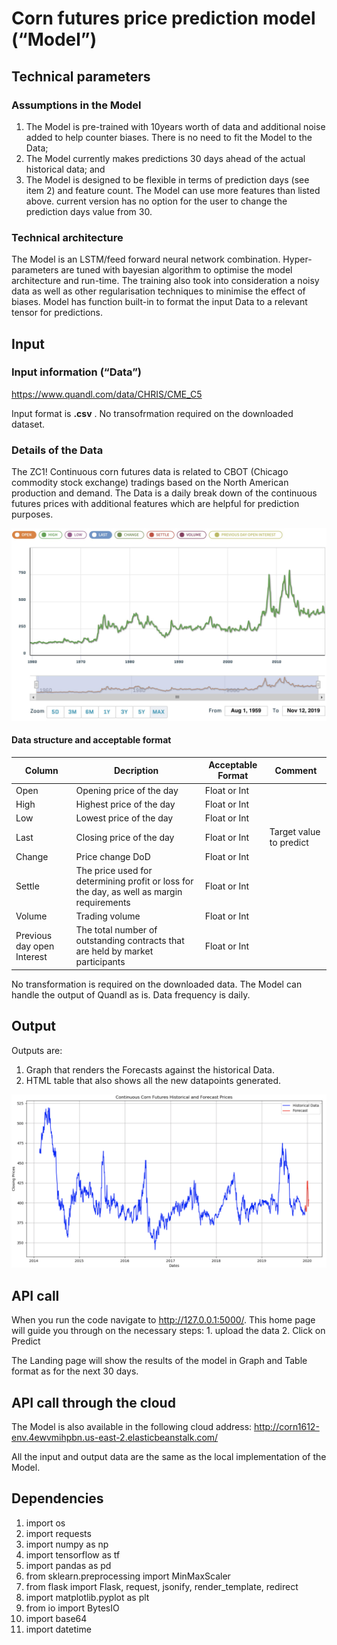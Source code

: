 # Corn futures price prediction model (“Model”)

## Technical parameters

### Assumptions in the Model
1. The Model is pre-trained with 10years worth of data and additional noise added to help counter biases. There is no need to fit the Model to the Data;
2. The Model currently makes predictions 30 days ahead of the actual historical data; and
3. The Model is designed to be flexible in terms of prediction days (see item 2) and feature count. The Model can use more features than listed above. current version has no option for the user to change the prediction days value from 30.

### Technical architecture

The Model is an LSTM/feed forward neural network combination. Hyper-parameters are tuned with bayesian algorithm to optimise the model architecture and run-time.
The training also took into consideration a noisy data as well as other regularisation techniques to minimise the effect of biases.
Model has function built-in to format the input Data to a relevant tensor for predictions.

## Input

### Input information (“Data”)

https://www.quandl.com/data/CHRIS/CME_C5

Input format is **.csv** . No transofrmation required on the downloaded dataset.

### Details of the Data

The ZC1! Continuous corn futures data is related to CBOT (Chicago commodity stock exchange) tradings based on the North American production and demand.
The Data is a daily break down of the continuous futures prices with additional features which are helpful for prediction purposes.

![Price](pictures/Corn.jpg)


#### Data structure and acceptable format

|  Column    |     Decription            |         Acceptable Format  |    Comment|
|------------|---------------------------|----------------------------|-----------|
|Open        |    Opening price of the day |       Float or Int       |  
|High        |    Highest price of the day |       Float or Int       |
|Low         |    Lowest price of the day  |       Float or Int       |
|Last        |    Closing price of the day |       Float or Int       |     Target value to predict
|Change      |    Price change DoD         |       Float or Int       |
|Settle      |    The price used for determining profit or loss for the day, as well as margin requirements         |       Float or Int       |
|Volume      |    Trading volume   |       Float or Int       |
|Previous day open Interest      |    The total number of outstanding contracts that are held by market participants   |       Float or Int       |

No transformation is required on the downloaded data. The Model can handle the output of Quandl as is.
Data frequency is daily.

## Output
Outputs are:
1. Graph that renders the Forecasts against the historical Data.
2. HTML table that also shows all the new datapoints generated.

![Price](pictures/landing.png)

## API call
When you run the code navigate to http://127.0.0.1:5000/. This home page will guide you through on the necessary steps:
    1. upload the data
    2. Click on Predict

The Landing page will show the results of the model in Graph and Table format as for the next 30 days. 

## API call through the cloud
The Model is also available in the following cloud address:
http://corn1612-env.4ewvmihpbn.us-east-2.elasticbeanstalk.com/

All the input and output data are the same as the local implementation of the Model.

## Dependencies
1. import os
2. import requests
3. import numpy as np
4. import tensorflow as tf
5. import pandas as pd
6. from sklearn.preprocessing import MinMaxScaler
7. from flask import Flask, request, jsonify, render_template, redirect
8. import matplotlib.pyplot as plt
9. from io import BytesIO
10. import base64
11. import datetime
